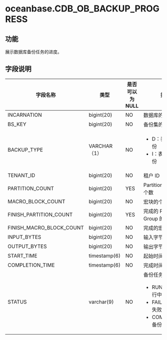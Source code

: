 oceanbase.CDB_OB_BACKUP_PROGRESS
=====================================================

功能
-----------

展示数据库备份任务的进度。

字段说明
-------------

|         **字段名称**         |    **类型**    | **是否可以为 NULL** |                                                    **描述**                                                     |
|--------------------------|--------------|----------------|---------------------------------------------------------------------------------------------------------------|
| INCARNATION              | bigint(20)   | NO             | 数据库的分身编号                                                                                                      |
| BS_KEY                   | bigint(20)   | NO             | 备份集的 ID                                                                                                       |
| BACKUP_TYPE              | VARCHAR（1）   | NO             | <ul><li>D：表示全量备份</li><li>I：表示增量备份</li></ul>    |
| TENANT_ID                | bigint(20)   | NO             | 租户 ID                                                                                                         |
| PARTITION_COUNT          | bigint(20)   | YES            | Partition Group 的个数                                                                                           |
| MACRO_BLOCK_COUNT        | bigint(20)   | NO             | 宏块的个数                                                                                                         |
| FINISH_PARTITION_COUNT   | bigint(20)   | YES            | 完成的 Partition Group 的个数                                                                                       |
| FINISH_MACRO_BLOCK_COUNT | bigint(20)   | NO             | 完成的宏块个数                                                                                                       |
| INPUT_BYTES              | bigint(20)   | NO             | 输入字节数                                                                                                         |
| OUTPUT_BYTES             | bigint(20)   | NO             | 输出字节数                                                                                                         |
| START_TIME               | timestamp(6) | NO             | 起始时间                                                                                                          |
| COMPLETION_TIME          | timestamp(6) | NO             | 完成时间                                                                                                          |
| STATUS                   | varchar(9)   | NO             | 备份任务的状态 <ul><li>RUNNING：运行中 </li><li>FAILED：备份失败</li><li>COMPLETED：备份完成</li></ul>                                                                                                   |
